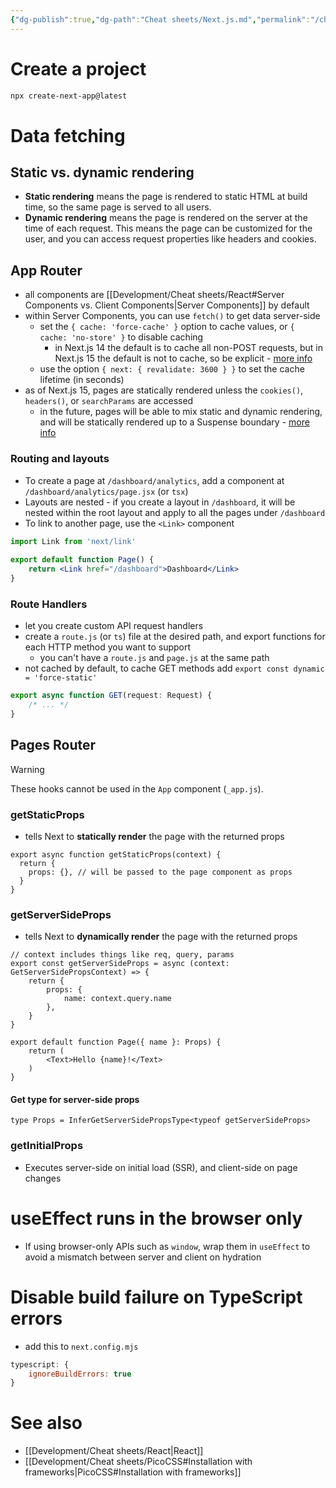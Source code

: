```yaml
---
{"dg-publish":true,"dg-path":"Cheat sheets/Next.js.md","permalink":"/cheat-sheets/next-js/","tags":["language/react"]}
---
```



# Create a project

```bash
npx create-next-app@latest
```

# Data fetching

## Static vs. dynamic rendering

- **Static rendering** means the page is rendered to static HTML at build time, so the same page is served to all users.
- **Dynamic rendering** means the page is rendered on the server at the time of each request. This means the page can be customized for the user, and you can access request properties like headers and cookies.

## App Router

- all components are [[Development/Cheat sheets/React#Server Components vs. Client Components\|Server Components]] by default
- within Server Components, you can use `fetch()` to get data server-side
    - set the `{ cache: 'force-cache' }` option to cache values, or `{ cache: 'no-store' }` to disable caching
        - in Next.js 14 the default is to cache all non-POST requests, but in Next.js 15 the default is not to cache, so be explicit - [more info](https://x.com/leeerob/status/1803824227704877236)
    - use the option `{ next: { revalidate: 3600 } }` to set the cache lifetime (in seconds)
- as of Next.js 15, pages are statically rendered unless the `cookies()`, `headers()`, or `searchParams` are accessed
    - in the future, pages will be able to mix static and dynamic rendering, and will be statically rendered up to a Suspense boundary - [more info](https://x.com/leeerob/status/1803904284213293327)

### Routing and layouts

- To create a page at `/dashboard/analytics`, add a component at `/dashboard/analytics/page.jsx` (or `tsx`)
- Layouts are nested - if you create a layout in `/dashboard`, it will be nested within the root layout and apply to all the pages under `/dashboard`
- To link to another page, use the `<Link>` component

```jsx
import Link from 'next/link'
 
export default function Page() {
    return <Link href="/dashboard">Dashboard</Link>
}
```

### Route Handlers

- let you create custom API request handlers
- create a `route.js` (or `ts`) file at the desired path, and export functions for each HTTP method you want to support
    - you can't have a `route.js` and `page.js` at the same path
- not cached by default, to cache GET methods add `export const dynamic = 'force-static'`

```ts
export async function GET(request: Request) {
    /* ... */
}
```

## Pages Router

> [!warning]
> These hooks cannot be used in the `App` component (`_app.js`).

### getStaticProps

- tells Next to **statically render** the page with the returned props

```tsx
export async function getStaticProps(context) {
  return {
    props: {}, // will be passed to the page component as props
  }
}
```

### getServerSideProps

- tells Next to **dynamically render** the page with the returned props

```tsx
// context includes things like req, query, params
export const getServerSideProps = async (context: GetServerSidePropsContext) => {
	return {
		props: {
			name: context.query.name
		},
	}
}

export default function Page({ name }: Props) {
    return (
        <Text>Hello {name}!</Text>
    )
}
```

#### Get type for server-side props

```tsx
type Props = InferGetServerSidePropsType<typeof getServerSideProps>
```

### getInitialProps

- Executes server-side on initial load (SSR), and client-side on page changes

# useEffect runs in the browser only

- If using browser-only APIs such as `window`, wrap them in `useEffect` to avoid a mismatch between server and client on hydration

# Disable build failure on TypeScript errors

- add this to `next.config.mjs`

```js
typescript: {
    ignoreBuildErrors: true
}
```

# See also

- [[Development/Cheat sheets/React\|React]]
- [[Development/Cheat sheets/PicoCSS#Installation with frameworks\|PicoCSS#Installation with frameworks]]
